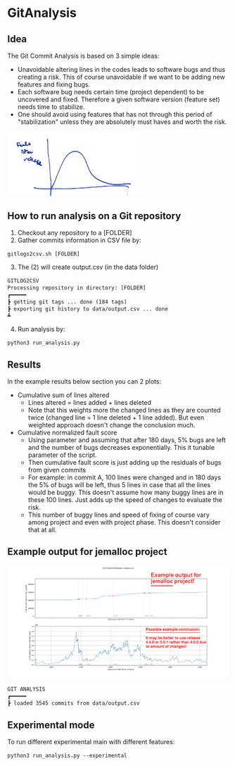 # GitAnalysis
## Idea
The  Git Commit Analysis is based on 3 simple ideas:

* Unavoidable altering lines in the codes leads to software bugs and thus creating a risk. This of course unavoidable if we want to be adding new features and fixing bugs.
* Each software bug needs certain time (project dependent) to be uncovered and fixed. Therefore a given software version (feature set) needs time to stabilize.
* One should avoid using features that has not through this period of "stabilization" unless they are absolutely must haves and worth the risk.

<img src="docs/stabilization period of faults after release.png" alt="Stabilization period of faults after release" width="60%" height="60%">

## How to run analysis on a Git repository
1. Checkout any repository to a [FOLDER]
2. Gather commits information in CSV file by:
```console
gitlogs2csv.sh [FOLDER]
```
3. The (2) will create output.csv (in the data folder)
```console
GITLOG2CSV
Processing repository in directory: [FOLDER]
┏━━━━━
┣ getting git tags ... done (184 tags)
┣ exporting git history to data/output.csv ... done
┻
```
4. Run analysis by: 
```console
python3 run_analysis.py
```
## Results
In the example results below section you can 2 plots:
*  Cumulative sum of lines altered
    * Lines altered = lines added + lines deleted
    * Note that this weights more the changed lines as they are counted twice (changed line = 1 line deleted + 1 line added). But even weighted approach doesn't change the conclusion much.
* Cumulative normalized fault score
    * Using parameter and assuming that after 180 days, 5% bugs are left and the number of bugs decreases exponentially. This it tunable parameter of the script.
    * Then cumulative fault score is just adding up the residuals of bugs from given commits
    * For example: in commit A, 100 lines were changed and in 180 days the 5% of bugs will be left, thus 5 lines in case that all the lines would be buggy. This doesn't assume how many buggy lines are in these 100 lines. Just adds up the speed of changes to evaluate the risk.
    * This number of buggy lines and speed of fixing of course vary among project and even with project phase. This doesn't consider that at all.

## Example output for jemalloc project
<img src="docs/Example output - Figure_1  - jemalloc.png" alt="Example output for jemalloc project">

```console
GIT ANALYSIS
┏━━━━━
┣ loaded 3545 commits from data/output.csv
```
## Experimental mode
To run different experimental main with different features:
```console
python3 run_analysis.py --experimental
```


